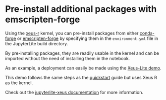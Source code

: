 # Pre-install additional packages with emscripten-forge

Using the [xeus-r](https://github.com/jupyter-xeus/xeus-r) kernel, you can pre-install
packages from either [conda-forge](https://conda-forge.org/feedstock-outputs/) or
[emscripten-forge](https://github.com/emscripten-forge/recipes) by specifying them in
the `environment.yml` file in the JupyterLite build directory.

By pre-installing packages, they are readily usable in the kernel and can be imported
without the need of installing them in the notebook.

As an example, a deployment can easily be made using the
[Xeus-Lite demo](https://github.com/jupyterlite/xeus-lite-demo).

This demo follows the same steps as the [quickstart](../../quickstart/deploy.md) guide
but uses Xeus R as the kernel.

Check out the
[jupyterlite-xeus documentation](https://jupyterlite-xeus.readthedocs.io/en/latest/index.html)
for more information.
